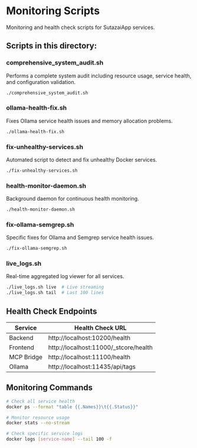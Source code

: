 # Monitoring Scripts

Monitoring and health check scripts for SutazaiApp services.

## Scripts in this directory:

### comprehensive_system_audit.sh
Performs a complete system audit including resource usage, service health, and configuration validation.
```bash
./comprehensive_system_audit.sh
```

### ollama-health-fix.sh
Fixes Ollama service health issues and memory allocation problems.
```bash
./ollama-health-fix.sh
```

### fix-unhealthy-services.sh
Automated script to detect and fix unhealthy Docker services.
```bash
./fix-unhealthy-services.sh
```

### health-monitor-daemon.sh
Background daemon for continuous health monitoring.
```bash
./health-monitor-daemon.sh
```

### fix-ollama-semgrep.sh
Specific fixes for Ollama and Semgrep service health issues.
```bash
./fix-ollama-semgrep.sh
```

### live_logs.sh
Real-time aggregated log viewer for all services.
```bash
./live_logs.sh live  # Live streaming
./live_logs.sh tail  # Last 100 lines
```

## Health Check Endpoints

| Service | Health Check URL |
|---------|-----------------|
| Backend | http://localhost:10200/health |
| Frontend | http://localhost:11000/_stcore/health |
| MCP Bridge | http://localhost:11100/health |
| Ollama | http://localhost:11435/api/tags |

## Monitoring Commands

```bash
# Check all service health
docker ps --format "table {{.Names}}\t{{.Status}}"

# Monitor resource usage
docker stats --no-stream

# Check specific service logs
docker logs [service-name] --tail 100 -f
```